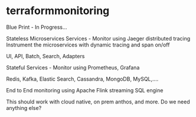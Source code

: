 # terraformmonitoring


Blue Print - In Progress...  

Stateless Microservices Services - Monitor using Jaeger distributed tracing
Instrument the microservices with dynamic tracing and span on/off

UI, API, Batch, Search, Adapters

Stateful Services - Monitor using Prometheus, Grafana

Redis, Kafka, Elastic Search, Cassandra, MongoDB, MySQL,....

End to End monitoring using Apache Flink streaming SQL engine 

This should work with cloud native, on prem anthos, and more. 
Do we need anything else?
